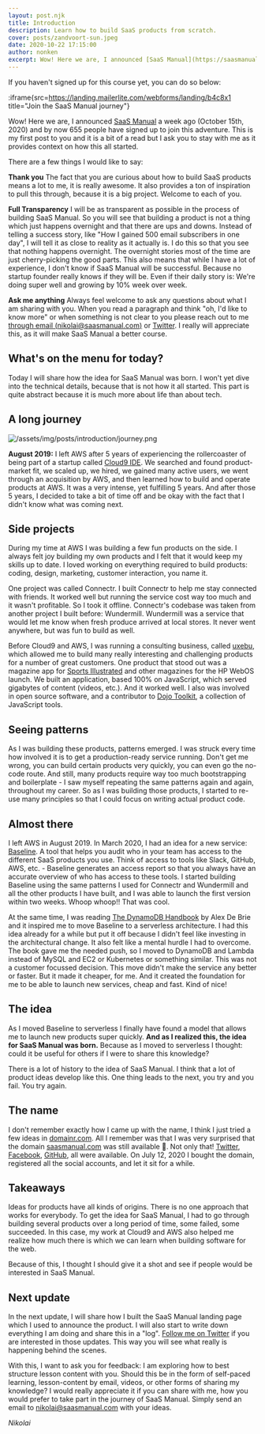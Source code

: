 ```yaml
---
layout: post.njk
title: Introduction
description: Learn how to build SaaS products from scratch.
cover: posts/zandvoort-sun.jpeg
date: 2020-10-22 17:15:00
author: nonken
excerpt: Wow! Here we are, I announced [SaaS Manual](https://saasmanual.com) a week ago (October 15th, 2020) and by now 655 people have signed up to join this adventure. This is my first post to you and it is a bit of a read but I ask you to stay with me as it provides context on how this all started.
---
```


If you haven't signed up for this course yet, you can do so below:

:iframe{src=https://landing.mailerlite.com/webforms/landing/b4c8x1 title="Join the SaaS Manual journey"}

Wow! Here we are, I announced [SaaS Manual](https://saasmanual.com) a week ago (October 15th, 2020) and by now 655 people have signed up to join this adventure. This is my first post to you and it is a bit of a read but I ask you to stay with me as it provides context on how this all started.

There are a few things I would like to say:

**Thank you**
The fact that you are curious about how to build SaaS products means a lot to me, it is really awesome. It also provides a ton of inspiration to pull this through, because it is a big project. Welcome to each of you.

**Full Transparency**
I will be as transparent as possible in the process of building SaaS Manual. So you will see that building a product is not a thing which just happens overnight and that there are ups and downs. Instead of telling a success story, like "How I gained 500 email subscribers in one day", I will tell it as close to reality as it actually is. I do this so that you see that nothing happens overnight. The overnight stories most of the time are just cherry-picking the good parts. This also means that while I have a lot of experience, I don't know if SaaS Manual will be successful. Because no startup founder really knows if they will be. Even if their daily story is: We're doing super well and growing by 10% week over week.

**Ask me anything**
Always feel welcome to ask any questions about what I am sharing with you. When you read a paragraph and think "oh, I'd like to know more" or when something is not clear to you please reach out to me [through email (nikolai@saasmanual.com)](mailto:nikolai@saasmanual.com) or [Twitter](https://twitter.com/nonken). I really will appreciate this, as it will make SaaS Manual a better course.

## What's on the menu for today?

Today I will share how the idea for SaaS Manual was born. I won't yet dive into the technical details, because that is not how it all started. This part is quite abstract because it is much more about life than about tech.

## A long journey

![/assets/img/posts/introduction/journey.png](/assets/img/posts/introduction/journey.png)

**August 2019:** I left AWS after 5 years of experiencing the rollercoaster of being part of a startup called [Cloud9 IDE](https://aws.amazon.com/cloud9/). We searched and found product-market fit, we scaled up, we hired, we gained many active users, we went through an acquisition by AWS, and then learned how to build and operate products at AWS. It was a very intense, yet fulfilling 5 years. And after those 5 years, I decided to take a bit of time off and be okay with the fact that I didn't know what was coming next. 

## Side projects

During my time at AWS I was building a few fun products on the side. I always felt joy building my own products and I felt that it would keep my skills up to date. I loved working on everything required to build products: coding, design, marketing, customer interaction, you name it. 

One project was called Connectr. I built Connectr to help me stay connected with friends. It worked well but running the service cost way too much and it wasn't profitable. So I took it offline. Connectr's codebase was taken from another project I built before: Wundermill. Wundermill was a service that would let me know when fresh produce arrived at local stores. It never went anywhere, but was fun to build as well.

Before Cloud9 and AWS, I was running a consulting business, called [uxebu](https://www.uxebu.com/), which allowed me to build many really interesting and challenging products for a number of great customers. One product that stood out was a magazine app for [Sports Illustrated](https://www.reuters.com/article/uk-hp-palm/hp-to-pit-touchpad-against-apples-ipad-google-idUSLNE71902220110210) and other magazines for the HP WebOS launch. We built an application, based 100% on JavaScript, which served gigabytes of content (videos, etc.). And it worked well. I also was involved in open source software, and a contributor to [Dojo Toolkit](https://dojotoolkit.org/), a collection of JavaScript tools.

## Seeing patterns

As I was building these products, patterns emerged. I was struck every time how involved it is to get a production-ready service running. Don't get me wrong, you can build certain products very quickly, you can even go the no-code route. And still, many products require way too much bootstrapping and boilerplate - I saw myself repeating the same patterns again and again, throughout my career. So as I was building those products, I started to re-use many principles so that I could focus on writing actual product code.

## Almost there

I left AWS in August 2019. In March 2020, I had an idea for a new service: [Baseline](https://baseline.dev). A tool that helps you audit who in your team has access to the different SaaS products you use. Think of access to tools like Slack, GitHub, AWS, etc. - Baseline generates an access report so that you always have an accurate overview of who has access to these tools. I started building Baseline using the same patterns I used for Connectr and Wundermill and all the other products I have built, and I was able to launch the first version within two weeks. Whoop whoop!! That was cool.

At the same time, I was reading [The DynamoDB Handbook](https://gumroad.com/l/WPLqz?recommended_by=library) by Alex De Brie and it inspired me to move Baseline to a serverless architecture. I had this idea already for a while but put it off because I didn't feel like investing in the architectural change. It also felt like a mental hurdle I had to overcome. The book gave me the needed push, so I moved to DynamoDB and Lambda instead of MySQL and EC2 or Kubernetes or something similar. This was not a customer focussed decision. This move didn't make the service any better or faster. But it made it cheaper, for me. And it created the foundation for me to be able to launch new services, cheap and fast. Kind of nice!

## The idea

As I moved Baseline to serverless I finally have found a model that allows me to launch new products super quickly. **And as I realized this, the idea for SaaS Manual was born.** Because as I moved to serverless I thought: could it be useful for others if I were to share this knowledge? 

There is a lot of history to the idea of SaaS Manual. I think that a lot of product ideas develop like this. One thing leads to the next, you try and you fail. You try again. 

## The name

I don't remember exactly how I came up with the name, I think I just tried a few ideas in [domainr.com](https://domainr.com). All I remember was that I was very surprised that the domain [saasmanual.com](http://saasmanual.com) was still available 🤯. Not only that! [Twitter](https://twitter.com/saasmanual), [Facebook](https://facebook.com/saasmanual), [GitHub](https://github.com/saasmanual), all were available. On July 12, 2020 I bought the domain, registered all the social accounts, and let it sit for a while. 

## Takeaways

Ideas for products have all kinds of origins. There is no one approach that works for everybody. To get the idea for SaaS Manual, I had to go through building several products over a long period of time, some failed, some succeeded. In this case, my work at Cloud9 and AWS also helped me realize how much there is which we can learn when building software for the web. 

Because of this, I thought I should give it a shot and see if people would be interested in SaaS Manual. 

## Next update

In the next update, I will share how I built the SaaS Manual landing page which I used to announce the product. I will also start to write down everything I am doing and share this in a "log". [Follow me on Twitter](https://twitter.com/nonken) if you are interested in those updates. This way you will see what really is happening behind the scenes. 

With this, I want to ask you for feedback: I am exploring how to best structure lesson content with you. Should this be in the form of self-paced learning, lesson-content by email, videos, or other forms of sharing my knowledge? I would really appreciate it if you can share with me, how you would prefer to take part in the journey of SaaS Manual. Simply send an email to nikolai@saasmanual.com with your ideas.

*Nikolai*